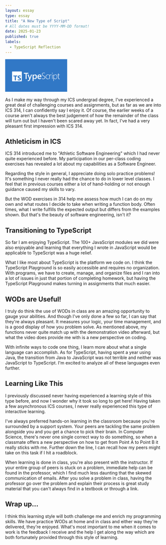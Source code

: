 ```yaml
---
layout: essay
type: essay
title: "A New Type of Script"
# All dates must be YYYY-MM-DD format!
date: 2025-01-23
published: true
labels:
  - TypeScript Reflection
---
```


<img width="200px" class="rounded float-start pe-4" src="../img/typescript.png">

As I make my way through my ICS undergrad degree, I've experienced a great deal of challenging courses and assignments, but as far as we are into ICS 314, I can confidently say I enjoy it. Of course, the earlier weeks of a course aren't always the best judgement of how the remainder of the class will turn out but I haven't been scared away yet. In fact, I've had a very pleasant first impression with ICS 314.


## Athleticism in ICS

ICS 314 introduced me to "Athletic Software Engineering" which I had never quite experienced before. My participation in our per-class coding exercises has revealed a lot about my capabilities as a Software Engineer. 

Regarding the style in general, I appreciate doing solo practice problems! It's something I never really had the chance to do in lower level classes. I feel that in previous courses either a lot of hand-holding or not enough guidance caused my skills to vary. 

But the WOD exercises in 314 help me assess how much I can do on my own and what routes I decide to take when writing a function body. Often times, what I write fulfills the expected output but differs from the examples shown. But that's the beauty of software engineering, isn't it?

## Transitioning to TypeScript

So far I am enjoying TypeScript. The 100+ JavaScript modules we did were also enjoyable and learning that everything I wrote in JavaScript would be applicable to TypeScript was a huge relief. 

What I like most about TypeScript is the platform we code on. I think the TypeScript Playground is so easily accessible and requires no organization. With programs, we have to create, manage, and organize files and I ran into a lot of issues in just that portion of completing homework, but having the TypeScript Playground makes turning in assignments that much easier.

## WODs are Useful!

I truly do think the use of WODs in class are an amazing opportunity to gauge your abilities. And though I've only done a few so far, I can say that they're always pleasant. It measures your logic, your time management, and is a good display of how you problem solve. As mentioned above, my functions never quite match up with the demonstration video afterward, but what the video does provide me with is a new perspective on coding.

With infinite ways to code one thing, I learn more about what a single language can accomplish. As for TypeScript, having spent a year using Java, the transition from Java to JavaScript was not terrible and neither was JavaScript to TypeScript. I'm excited to analyze all of these languages even further.

## Learning Like This

I previously discussed never having experienced a learning style of this type before, and now I wonder why it took so long to get here! Having taken a few asynchronous ICS courses, I never really experienced this type of interactive learning.

I've always preferred hands-on learning in the classroom because you're surrounded by a support system. Your peers are tackling the same problem alongside you and you get a chance to pick their brain. In Computer Science, there's never one single correct way to do something, so when a classmate offers a new perspective on how to get from Point A to Point B it really sticks with me. Further down the line, I can recall how my peers might take on this task if I hit a roadblock.

When learning is done in class, you're also present with the instructor. If your entire group of peers is stuck on a problem, immediate help can be found in the professor, which I find much less daunting that the skewed communication of emails. After you solve a problem in class, having the professor go over the problem and explain their process is great study material that you can't always find in a textbook or through a link.

## Wrap up...

I think this learning style will both challenge me and enrich my programming skills. We have practice WODs at home and in class and either way they're delivered, they're enjoyed. What's most important to me when it comes to work is the feedback I receive and the help I get along the way which are both fortunately provided through this style of learning.
